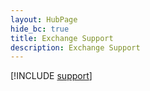 ```yaml
--- 
layout: HubPage
hide_bc: true
title: Exchange Support
description: Exchange Support
---
```


[!INCLUDE [support](../../common/Office/includes/troubleshoot.md)]
